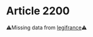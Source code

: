 # Article 2200

⚠️Missing data from [legifrance](https://www.legifrance.gouv.fr/codes/article_lc/LEGIARTI000006446999)⚠️